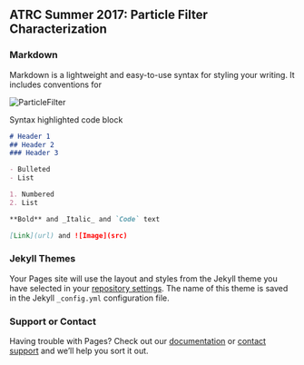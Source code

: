 


## ATRC Summer 2017: Particle Filter Characterization

### Markdown

Markdown is a lightweight and easy-to-use syntax for styling your writing. It includes conventions for

![ParticleFilter](https://github.com/drmohler/ParticleFilterCharacterization/tree/master/docs/images/PFTrack.png)

Syntax highlighted code block
```markdown
# Header 1
## Header 2
### Header 3

- Bulleted
- List

1. Numbered
2. List

**Bold** and _Italic_ and `Code` text

[Link](url) and ![Image](src)
```



### Jekyll Themes

Your Pages site will use the layout and styles from the Jekyll theme you have selected in your [repository settings](https://github.com/drmohler/ParticleFilterCharacterization/settings). The name of this theme is saved in the Jekyll `_config.yml` configuration file.

### Support or Contact

Having trouble with Pages? Check out our [documentation](https://help.github.com/categories/github-pages-basics/) or [contact support](https://github.com/contact) and we’ll help you sort it out.
